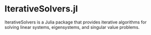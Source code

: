 # IterativeSolvers.jl

IterativeSolvers is a Julia package that provides iterative algorithms for solving linear systems, eigensystems, and singular value problems.
